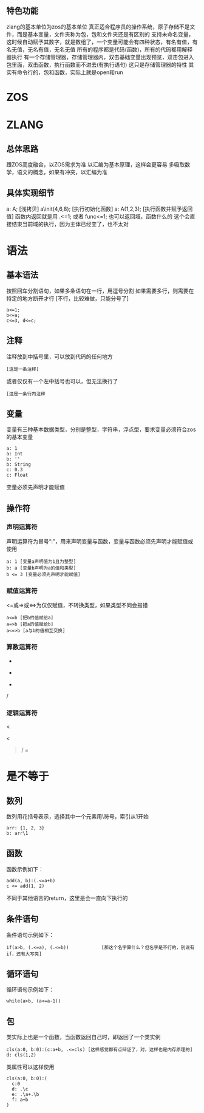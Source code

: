 ## 特色功能
zlang的基本单位为zos的基本单位
真正适合程序员的操作系统，原子存储不是文件，而是基本变量，文件夹称为包，包和文件夹还是有区别的
支持未命名变量，这时候自动赋予其数字，就是数组了，一个变量可能会有四种状态，有名有值，有名无值，无名有值，无名无值
所有的程序都是代码(函数)，所有的代码都用解释器执行
有一个存储管理器，存储管理器内，双击基础变量出现预览，双击包进入包里面，双击函数，执行函数而不进去(有执行语句)
这只是存储管理器的特性
其实有命令行的，包和函数，实际上就是open和run
# ZOS
# ZLANG
## 总体思路
跟ZOS高度融合，以ZOS需求为准
以汇编为基本原理，这样会更容易
多吸取数学，语文的概念，如果有冲突，以汇编为准
## 具体实现细节
a: A; [浅拷贝] 
a\init(4,6,8); [执行初始化函数]
a: A(1,2,3); [执行函数并赋予返回值]
函数内返回就是用 .<=1; 或者 func<=1; 也可以返回域，函数什么的
  这个会直接结束当前域的执行，因为主体已经变了，也不太对
# 语法
## 基本语法
按照回车分割语句，如果多条语句在一行，用逗号分割
如果需要多行，则需要在特定的地方断开才行
[不行，比较难做，只能分号了]
```
a<=1;
b<=a;
c<=3, d<=c;
```
## 注释
注释放到中括号里，可以放到代码的任何地方
```
[这是一条注释]
```
或者仅仅有一个左中括号也可以，但无法换行了
```
[这是一条行内注释
```
## 变量
变量有三种基本数据类型，分别是整型，字符串，浮点型，要求变量必须符合zos的基本变量
```
a: 1
a: Int
b: ''
b: String
c: 0.3
c: Float
```
变量必须先声明才能赋值
## 操作符
### 声明运算符
声明运算符为冒号“:”，用来声明变量与函数，变量与函数必须先声明才能赋值或使用
```
a: 1 [变量a声明值为1且为整型]
b: a [变量b声明为a的值和类型]
b <= 3 [变量必须先声明才能赋值]
```
### 赋值运算符
<=或=>或<=>为仅仅赋值，不转换类型，如果类型不同会报错
```
a<=b [把b的值赋给a]
a=>b [把a的值赋给b]
a<=>b [a与b的值相互交换]
```
### 算数运算符
+
-
*
/
### 逻辑运算符
<
>
\<
>/
=
# 是不等于
## 数列
数列用花括号表示，选择其中一个元素用\符号，索引从1开始
```
arr: {1, 2, 3}
b: arr\1
```
## 函数
函数示例如下：
```
add(a, b):(.<=a+b)
c <= add(1, 2)
```
不同于其他语言的return，这里是会一直向下执行的
## 条件语句
条件语句示例如下：
```
if(a>b, (.<=a), (.<=b))            [那这个名字算什么？但名字是不行的，别说有if，还有大写类]
```
## 循环语句
循环语句示例如下：
```
while(a>b, (a<=a-1))
```
## 包
类实际上也是一个函数，当函数返回自己时，即返回了一个类实例
```
cls(a:0, b:0):(c:a+b, .<=cls) [这样感觉都有点辩证了，对，这样也是内存原理的]
d: cls(1,2)
```
类属性可以这样使用
```
cls(a:0, b:0):(
  c:0
  d: .\c
  e: .\a+.\b
  f: a+b
)
```
